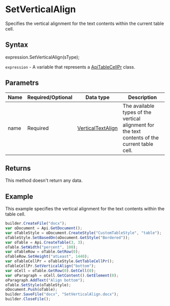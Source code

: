 # SetVerticalAlign

Specifies the vertical alignment for the text contents within the current table cell.

## Syntax

expression.SetVerticalAlign(sType);

`expression` - A variable that represents a [ApiTableCellPr](../ApiTableCellPr.md) class.

## Parametrs

| **Name** | **Required/Optional** | **Data type** | **Description** |
| ------------- | ------------- | ------------- | ------------- |
| name | Required | [VerticalTextAlign](../../../Enumerations/VerticalTextAlign.md) | The available types of the vertical alignment for the text contents of the current table cell. |

## Returns

This method doesn't return any data.

## Example

This example specifies the vertical alignment for the text contents within the table cell.

```javascript
builder.CreateFile("docx");
var oDocument = Api.GetDocument();
var oTableStyle = oDocument.CreateStyle("CustomTableStyle", "table");
oTableStyle.SetBasedOn(oDocument.GetStyle("Bordered"));
var oTable = Api.CreateTable(3, 3);
oTable.SetWidth("percent", 100);
var oTableRow = oTable.GetRow(0);
oTableRow.SetHeight("atLeast", 1440);
var oTableCellPr = oTableStyle.GetTableCellPr();
oTableCellPr.SetVerticalAlign("bottom");
var oCell = oTable.GetRow(0).GetCell(0);
var oParagraph = oCell.GetContent().GetElement(0);
oParagraph.AddText("Align bottom");
oTable.SetStyle(oTableStyle);
oDocument.Push(oTable);
builder.SaveFile("docx", "SetVerticalAlign.docx");
builder.CloseFile();
```
